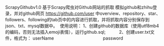   ScrapyGithubv1.0
  基于Scrapy爬虫对Github网站的抓取
  模拟github和zhihu登录，并对github网页 https://github.com/user 中overview、repository、star、followers、following的tab页中的内容进行抓取，并将抓取内容分别保存到json、txt、mysql数据中。
  使用说明： 1、创建github的数据库（使用utf8mb4的编码，否则无法插入emoji表情），运行github.sql;
            2、创建user.txt文件，格式为： userName
                                        password
